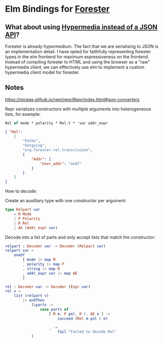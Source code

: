 # Elm Bindings for [Forester](http://www.jonmsterling.com/jms-005P.xml)

## What about using [Hypermedia instead of a JSON API](https://htmx.org/essays/hypermedia-apis-vs-data-apis)?

Forester is already hypermedium. The fact that we are serialising to JSON is an
implementation detail. I have opted for faithfully representing forester types
in the elm frontend for maximum expressiveness on the frontend. Instead of
compiling forester to HTML and using the browser as a "raw" hypermedia client,
we can effectively use elm to implement a custom hypermedia client model for forester.

## Notes

https://mirage.github.io/repr/repr/Repr/index.html#json-converters

Repr serializes constructors with multiple arguments into heterogeneous lists,
for example:

```ocaml
Rel of mode * polarity * Rel.t * 'var addr_expr
```

```json
{ "Rel": 
    [
        "Paths",
        "Outgoing",
        "org.forester.rel.transclusion",
        {
            "Addr": {
                "User_addr": "asdf"
            }
        }
    ]
}
```

How to decode:

Create an auxilliary type with one constructor per argument:

```elm
type Relpart var
    = M Mode
    | P Polarity
    | R Rel
    | AE (Addr_expr var)
```

Decode into a list of parts and only accept lists that match the constructor:
```elm
relpart : Decoder var -> Decoder (Relpart var)
relpart var =
    oneOf
        [ mode |> map M
        , polarity |> map P
        , string |> map R
        , addr_expr var |> map AE
        ]

rel : Decoder var -> Decoder (Expr var)
rel v =
    list (relpart v)
        |> andThen
            (\parts ->
                case parts of
                    [ M m, P pol, R r, AE e ] ->
                        succeed (Rel m pol r e)

                    _ ->
                        fail "Failed to decode Rel"
            )
```
